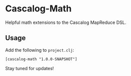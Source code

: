 # Cascalog-Math

Helpful math extensions to the Cascalog MapReduce DSL.

## Usage

Add the following to `project.clj`:

    [cascalog-math "1.0.0-SNAPSHOT"]

Stay tuned for updates!
